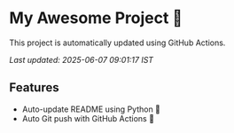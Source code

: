 # My Awesome Project 🚀

This project is automatically updated using GitHub Actions.

_Last updated: 2025-06-07 09:01:17 IST_

## Features
- Auto-update README using Python 🐍
- Auto Git push with GitHub Actions 🤖
